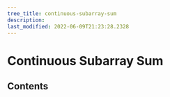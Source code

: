 ```yaml
---
tree_title: continuous-subarray-sum
description: 
last_modified: 2022-06-09T21:23:28.2328
---
```


# Continuous Subarray Sum

## Contents
